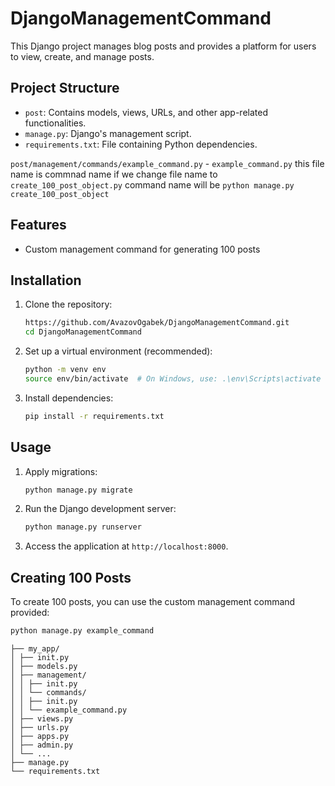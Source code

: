 # DjangoManagementCommand

This Django project manages blog posts and provides a platform for users to view, create, and manage posts.

## Project Structure

- `post`: Contains models, views, URLs, and other app-related functionalities.
- `manage.py`: Django's management script.
- `requirements.txt`: File containing Python dependencies.

`post/management/commands/example_command.py` - `example_command.py` this file name is commnad name if we change file name to `create_100_post_object.py` command name will be `python manage.py create_100_post_object`

## Features
- Custom management command for generating 100 posts

## Installation

1. Clone the repository:

    ```bash
    https://github.com/AvazovOgabek/DjangoManagementCommand.git
    cd DjangoManagementCommand
    ```

2. Set up a virtual environment (recommended):

    ```bash
    python -m venv env
    source env/bin/activate  # On Windows, use: .\env\Scripts\activate
    ```

3. Install dependencies:

    ```bash
    pip install -r requirements.txt
    ```

## Usage

1. Apply migrations:

    ```bash
    python manage.py migrate
    ```

2. Run the Django development server:

    ```bash
    python manage.py runserver
    ```

3. Access the application at `http://localhost:8000`.

## Creating 100 Posts

To create 100 posts, you can use the custom management command provided:

```bash
python manage.py example_command
```
```post/
├── my_app/
│ ├── init.py
│ ├── models.py
│ ├── management/
│ │ ├── init.py
│ │ └── commands/
│ │ ├── init.py
│ │ └── example_command.py
│ ├── views.py
│ ├── urls.py
│ ├── apps.py
│ ├── admin.py
│ └── ...
├── manage.py
└── requirements.txt
```

